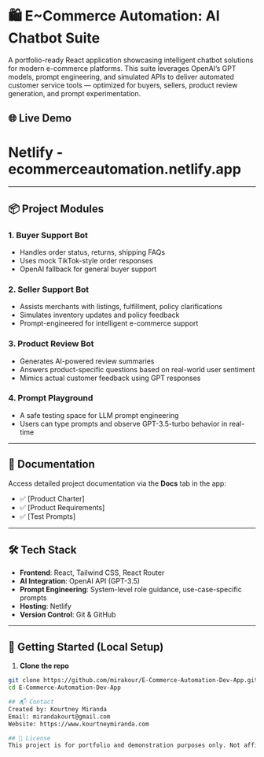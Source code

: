# 🛍️ E~Commerce Automation: AI Chatbot Suite

A portfolio-ready React application showcasing intelligent chatbot solutions for modern e-commerce platforms. This suite leverages OpenAI’s GPT models, prompt engineering, and simulated APIs to deliver automated customer service tools — optimized for buyers, sellers, product review generation, and prompt experimentation.

## 🌐 Live Demo

# Netlify - ecommerceautomation.netlify.app


---

## 📦 Project Modules

### 1. **Buyer Support Bot**
- Handles order status, returns, shipping FAQs
- Uses mock TikTok-style order responses
- OpenAI fallback for general buyer support

### 2. **Seller Support Bot**
- Assists merchants with listings, fulfillment, policy clarifications
- Simulates inventory updates and policy feedback
- Prompt-engineered for intelligent e-commerce support

### 3. **Product Review Bot**
- Generates AI-powered review summaries
- Answers product-specific questions based on real-world user sentiment
- Mimics actual customer feedback using GPT responses

### 4. **Prompt Playground**
- A safe testing space for LLM prompt engineering
- Users can type prompts and observe GPT-3.5-turbo behavior in real-time

---

## 📁 Documentation

Access detailed project documentation via the **Docs** tab in the app:

- ✅ [Product Charter]
- ✅ [Product Requirements]
- ✅ [Test Prompts]

---

## 🛠️ Tech Stack

- **Frontend**: React, Tailwind CSS, React Router
- **AI Integration**: OpenAI API (GPT-3.5)
- **Prompt Engineering**: System-level role guidance, use-case-specific prompts
- **Hosting**: Netlify 
- **Version Control**: Git & GitHub

---

## 🚀 Getting Started (Local Setup)

1. **Clone the repo**  
```bash
git clone https://github.com/mirakour/E-Commerce-Automation-Dev-App.git
cd E-Commerce-Automation-Dev-App

## 📬 Contact
Created by: Kourtney Miranda
Email: mirandakourt@gmail.com
Website: https://www.kourtneymiranda.com

## 📄 License
This project is for portfolio and demonstration purposes only. Not affiliated with TikTok, OpenAI, or any e-commerce platform.
